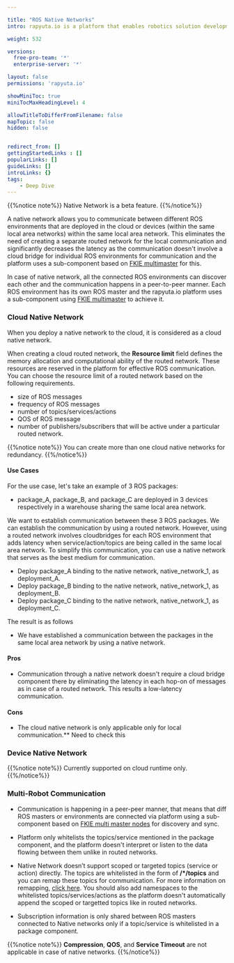 ```yaml
---

title: "ROS Native Networks"
intro: rapyuta.io is a platform that enables robotics solution development by providing the necessary software infrastructure and facilitating the interaction between multiple stakeholders who contribute to the solution development.

weight: 532

versions:
  free-pro-team: '*'
  enterprise-server: '*'

layout: false
permissions: 'rapyuta.io'

showMiniToc: true
miniTocMaxHeadingLevel: 4

allowTitleToDifferFromFilename: false
mapTopic: false
hidden: false


redirect_from: []
gettingStartedLinks : []
popularLinks: []
guideLinks: []
introLinks: {}
tags:
    - Deep Dive
---
```

{{%notice note%}}
Native Network is a beta feature.
{{%/notice%}}

A native network allows you to communicate between different ROS environments that are deployed in the cloud or devices (within the same local area networks) within the same local area network. This eliminates the need of creating a separate routed network for the local communication and significantly decreases the latency as the communication doesn't involve a cloud bridge for individual ROS environments for communication and the platform uses a sub-component based on [FKIE multimaster](https://github.com/fkie/multimaster_fkie) for this.

In case of native network, all the connected ROS environments can discover each other and the communication happens in a peer-to-peer manner. Each ROS environment has its own ROS master and the rapyuta.io platform uses a sub-component using [FKIE multimaster](https://github.com/fkie/multimaster_fkie) to achieve it.


### Cloud Native Network

When you deploy a native network to the cloud, it is considered as a cloud native network.

When creating a cloud routed network, the **Resource limit** field defines the memory allocation and computational ability of the routed network. These resources are reserved in the platform for effective ROS communication. You can choose the resource limit of a routed network based on the following requirements.

* size of ROS messages
* frequency of ROS messages
* number of topics/services/actions
* QOS of ROS message
* number of publishers/subscribers that will be active under a particular routed network.

{{%notice note%}}
You can create more than one cloud native networks for redundancy.
{{%/notice%}}


#### Use Cases

For the use case, let's take an example of 3 ROS packages: 

* package_A, package_B, and package_C are deployed in 3 devices respectively in a warehouse sharing the same local area network.

We want to establish communication between these 3  ROS packages. We can establish the communication by using a routed network. However, using a routed network involves cloudbridges for each ROS environment that adds latency when service/action/topics are being called in the same local area network. To simplify this communication, you can use a native network that serves as the best medium for communication.

* Deploy package_A binding to the native network, native_network_1, as deployment_A.
* Deploy package_B binding to the native network, native_network_1, as deployment_B.
* Deploy package_C binding to the native network, native_network_1, as deployment_C.

The result is as follows

* We have established a communication between the packages in the same local area network by using a native network.

#### Pros 

* Communication through a native network doesn't require a cloud bridge component there by eliminating the latency in each hop-on of messages as in case of a routed network. This results a low-latency communication.


#### Cons

* The cloud native network is only applicable only for local communication.** Need to check this


### Device Native Network

{{%notice note%}}
Currently supported on cloud runtime only.
  {{%/notice%}}


### Multi-Robot Communication 

  * Communication is happening in a peer-peer manner, that means that diff ROS masters or environments are connected via platform using a sub-component based on [FKIE multi master nodes](https://github.com/fkie/multimaster_fkie) for discovery and sync.

  * Platform only whitelists the topics/service mentioned in the package component, and the platform doesn't interpret or listen to the data flowing between them unlike in routed networks.

  * Native Network doesn’t support scoped or targeted topics (service or action) directly. The topics are whitelisted in the form of **/*/topics** and you can remap these topics for communication. For more information on remapping, [click here](http://wiki.ros.org/roslaunch/XML/remap). You should also add namespaces to the whitelisted topics/services/actions as the platform doesn't automatically append the scoped or targetted topics like in routed networks.

  * Subscription information is only shared between ROS masters connected to Native networks only if a topic/service is whitelisted in a package component.


{{%notice note%}}
**Compression**, **QOS**, and **Service Timeout** are not applicable in case of native networks. 
{{%/notice%}}
